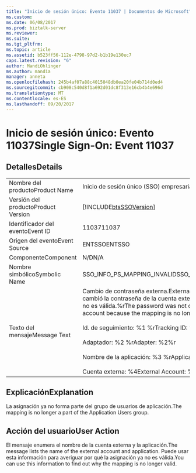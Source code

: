 ```yaml
---
title: "Inicio de sesión único: Evento 11037 | Documentos de Microsoft"
ms.custom: 
ms.date: 06/08/2017
ms.prod: biztalk-server
ms.reviewer: 
ms.suite: 
ms.tgt_pltfrm: 
ms.topic: article
ms.assetid: b523ff56-112e-4798-97d2-b1b19e130ec7
caps.latest.revision: "6"
author: MandiOhlinger
ms.author: mandia
manager: anneta
ms.openlocfilehash: 245b4af07a88c4015048db0ea20fe04b714d0ed4
ms.sourcegitcommit: cb908c540d8f1a692d01dc8f313e16cb4b4e696d
ms.translationtype: MT
ms.contentlocale: es-ES
ms.lasthandoff: 09/20/2017
---
```

# <a name="single-sign-on-event-11037"></a><span data-ttu-id="dbba8-102">Inicio de sesión único: Evento 11037</span><span class="sxs-lookup"><span data-stu-id="dbba8-102">Single Sign-On: Event 11037</span></span>
## <a name="details"></a><span data-ttu-id="dbba8-103">Detalles</span><span class="sxs-lookup"><span data-stu-id="dbba8-103">Details</span></span>  
  
|||  
|-|-|  
|<span data-ttu-id="dbba8-104">Nombre del producto</span><span class="sxs-lookup"><span data-stu-id="dbba8-104">Product Name</span></span>|<span data-ttu-id="dbba8-105">Inicio de sesión único (SSO) empresarial</span><span class="sxs-lookup"><span data-stu-id="dbba8-105">Enterprise Single Sign-On</span></span>|  
|<span data-ttu-id="dbba8-106">Versión del producto</span><span class="sxs-lookup"><span data-stu-id="dbba8-106">Product Version</span></span>|[!INCLUDE[btsSSOVersion](../includes/btsssoversion-md.md)]|  
|<span data-ttu-id="dbba8-107">Identificador del evento</span><span class="sxs-lookup"><span data-stu-id="dbba8-107">Event ID</span></span>|<span data-ttu-id="dbba8-108">11037</span><span class="sxs-lookup"><span data-stu-id="dbba8-108">11037</span></span>|  
|<span data-ttu-id="dbba8-109">Origen del evento</span><span class="sxs-lookup"><span data-stu-id="dbba8-109">Event Source</span></span>|<span data-ttu-id="dbba8-110">ENTSSO</span><span class="sxs-lookup"><span data-stu-id="dbba8-110">ENTSSO</span></span>|  
|<span data-ttu-id="dbba8-111">Componente</span><span class="sxs-lookup"><span data-stu-id="dbba8-111">Component</span></span>|<span data-ttu-id="dbba8-112">N/D</span><span class="sxs-lookup"><span data-stu-id="dbba8-112">N/A</span></span>|  
|<span data-ttu-id="dbba8-113">Nombre simbólico</span><span class="sxs-lookup"><span data-stu-id="dbba8-113">Symbolic Name</span></span>|<span data-ttu-id="dbba8-114">SSO_INFO_PS_MAPPING_INVALID</span><span class="sxs-lookup"><span data-stu-id="dbba8-114">SSO_INFO_PS_MAPPING_INVALID</span></span>|  
|<span data-ttu-id="dbba8-115">Texto del mensaje</span><span class="sxs-lookup"><span data-stu-id="dbba8-115">Message Text</span></span>|<span data-ttu-id="dbba8-116">Cambio de contraseña externa.</span><span class="sxs-lookup"><span data-stu-id="dbba8-116">External password change.</span></span> <span data-ttu-id="dbba8-117">No se cambió la contraseña de la cuenta externa porque la asignación ya no es válida.%r</span><span class="sxs-lookup"><span data-stu-id="dbba8-117">The password was not changed for the external account because the mapping is no longer valid.%r</span></span><br /><br /> <span data-ttu-id="dbba8-118">Id. de seguimiento: %1 %r</span><span class="sxs-lookup"><span data-stu-id="dbba8-118">Tracking ID: %1%r</span></span><br /><br /> <span data-ttu-id="dbba8-119">Adaptador: %2 %r</span><span class="sxs-lookup"><span data-stu-id="dbba8-119">Adapter: %2%r</span></span><br /><br /> <span data-ttu-id="dbba8-120">Nombre de la aplicación: %3 %r</span><span class="sxs-lookup"><span data-stu-id="dbba8-120">Application Name: %3%r</span></span><br /><br /> <span data-ttu-id="dbba8-121">Cuenta externa: %4</span><span class="sxs-lookup"><span data-stu-id="dbba8-121">External Account: %4</span></span>|  
  
## <a name="explanation"></a><span data-ttu-id="dbba8-122">Explicación</span><span class="sxs-lookup"><span data-stu-id="dbba8-122">Explanation</span></span>  
 <span data-ttu-id="dbba8-123">La asignación ya no forma parte del grupo de usuarios de aplicación.</span><span class="sxs-lookup"><span data-stu-id="dbba8-123">The mapping is no longer a part of the Application Users group.</span></span>  
  
## <a name="user-action"></a><span data-ttu-id="dbba8-124">Acción del usuario</span><span class="sxs-lookup"><span data-stu-id="dbba8-124">User Action</span></span>  
 <span data-ttu-id="dbba8-125">El mensaje enumera el nombre de la cuenta externa y la aplicación.</span><span class="sxs-lookup"><span data-stu-id="dbba8-125">The message lists the name of the external account and application.</span></span> <span data-ttu-id="dbba8-126">Puede usar esta información para averiguar por qué la asignación ya no es válida.</span><span class="sxs-lookup"><span data-stu-id="dbba8-126">You can use this information to find out why the mapping is no longer valid.</span></span>